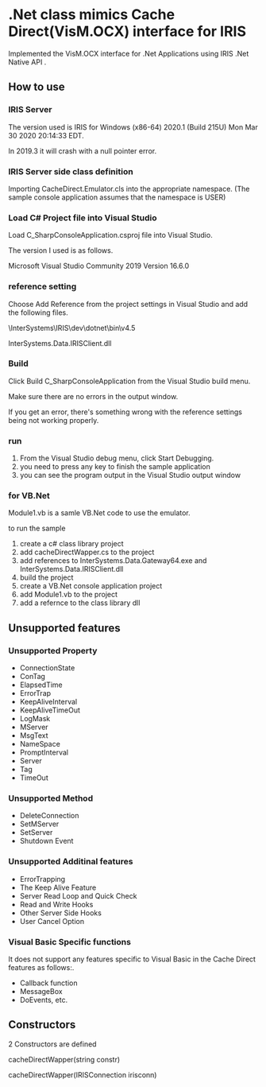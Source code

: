 # .Net class mimics Cache Direct(VisM.OCX) interface for IRIS

Implemented the VisM.OCX interface for .Net Applications using IRIS .Net Native API .


## How to use

### IRIS Server 

The version used is IRIS for Windows (x86-64) 2020.1 (Build 215U) Mon Mar 30 2020 20:14:33 EDT.

In 2019.3 it will crash with a null pointer error.

### IRIS Server side class definition

Importing CacheDirect.Emulator.cls into the appropriate namespace.
(The sample console application assumes that the namespace is USER)

### Load C# Project file into Visual Studio

Load C_SharpConsoleApplication.csproj file into Visual Studio.

The version I used is as follows.

Microsoft Visual Studio Community 2019
Version 16.6.0

### reference setting

Choose Add Reference from the project settings in Visual Studio and add the following files.

<InstallDIr>\InterSystems\IRIS\dev\dotnet\bin\v4.5

InterSystems.Data.IRISClient.dll

### Build

Click Build C_SharpConsoleApplication from the Visual Studio build menu.

Make sure there are no errors in the output window.

If you get an error, there's something wrong with the reference settings being not working properly.

### run

1. From the Visual Studio debug menu, click Start Debugging.
2. you need to press any key to finish the sample application
3. you can see the program output in the Visual Studio output window

### for VB.Net

Module1.vb is a samle VB.Net code to use the emulator.

to run the sample

1. create a c# class library project
2. add cacheDirectWapper.cs to the project
3. add references to InterSystems.Data.Gateway64.exe and InterSystems.Data.IRISClient.dll
4. build the project
4. create a VB.Net console application project
5. add Module1.vb to the project
6. add a refernce to the class library dll 

## Unsupported features

### Unsupported Property

- ConnectionState
- ConTag
- ElapsedTime
- ErrorTrap
- KeepAliveInterval
- KeepAliveTimeOut
- LogMask
- MServer
- MsgText
- NameSpace
- PromptInterval
- Server
- Tag
- TimeOut

### Unsupported Method

- DeleteConnection
- SetMServer
- SetServer
- Shutdown Event

### Unsupported Additinal features

- ErrorTrapping
- The Keep Alive Feature
- Server Read Loop and Quick Check
- Read and Write Hooks
- Other Server Side Hooks
- User Cancel Option

### Visual Basic Specific functions

It does not support any features specific to Visual Basic in the Cache Direct features as follows:.

- Callback function
- MessageBox
- DoEvents, etc.

## Constructors

2 Constructors are defined

cacheDirectWapper(string constr)

cacheDirectWapper(IRISConnection irisconn)

